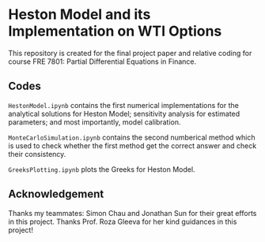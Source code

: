 # Heston Model and its Implementation on WTI Options

This repository is created for the final project paper and relative coding for course FRE 7801: Partial Differential Equations in Finance.

## Codes

`HestonModel.ipynb` contains the first numerical implementations for the analytical solutions for Heston Model; sensitivity analysis for estimated parameters; and most importantly, model calibration.

`MonteCarloSimulation.ipynb` contains the second numberical method which is used to check whether the first method get the correct answer and check their consistency.

`GreeksPlotting.ipynb` plots the Greeks for Heston Model.

## Acknowledgement 
Thanks my teammates: Simon Chau and Jonathan Sun for their great efforts in this project. Thanks Prof. Roza Gleeva for her kind guidances in this project!
